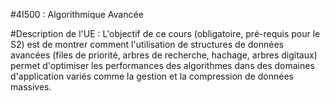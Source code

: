 #4I500 : Algorithmique Avancée

#Description de l'UE :
L'objectif de ce cours (obligatoire, pré-requis pour le S2) est de montrer comment l'utilisation de structures de données avancées (files de priorité, arbres de recherche, hachage, arbres digitaux) permet d'optimiser les performances des algorithmes dans des domaines d'application variés comme la gestion et la compression de données massives.
